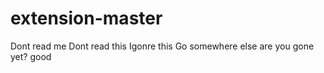 # extension-master
Dont read me
Dont read this
Igonre this
Go somewhere else
are you gone yet?
good
